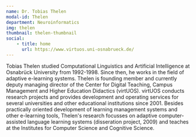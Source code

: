 ```yaml
---
name: Dr. Tobias Thelen
modal-id: Thelen
department: Neuroinformatics
img: thelen
thumbnail: thelen-thumbnail
social:
    - title: home
      url: https://www.virtuos.uni-osnabrueck.de/
---
```


Tobias Thelen studied Computational Linguistics and Artificial
Intelligence at Osnabrück University from 1992-1998. Since then, he
works in the field of adaptive e-learning systems. Thelen is founding
member and currently deputy managing director of the Center for Digital
Teaching, Campus Management and Higher Education Didactics (virtUOS).
virtUOS conducts research projects and provides development and
operating services for several universities and other educational
institutions since 2001. Besides practically oriented development of
learning management systems and other e-learning tools, Thelen's
research focusses on adaptive computer-assisted language learning
systems (disseration project, 2009) and teaches at the Institutes for
Computer Science and Cognitive Science.